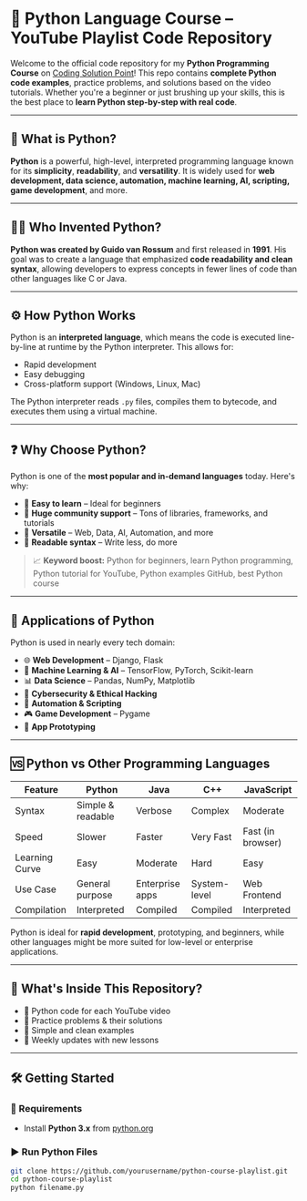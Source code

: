 # 🐍 Python Language Course – YouTube Playlist Code Repository

Welcome to the official code repository for my **Python Programming Course** on [Coding Solution Point](https://www.youtube.com/)! This repo contains **complete Python code examples**, practice problems, and solutions based on the video tutorials. Whether you're a beginner or just brushing up your skills, this is the best place to **learn Python step-by-step with real code**.

---

## 📘 What is Python?

**Python** is a powerful, high-level, interpreted programming language known for its **simplicity**, **readability**, and **versatility**. It is widely used for **web development, data science, automation, machine learning, AI, scripting, game development**, and more.

---

## 🧑‍🔬 Who Invented Python?

**Python was created by Guido van Rossum** and first released in **1991**. His goal was to create a language that emphasized **code readability and clean syntax**, allowing developers to express concepts in fewer lines of code than other languages like C or Java.

---

## ⚙️ How Python Works

Python is an **interpreted language**, which means the code is executed line-by-line at runtime by the Python interpreter. This allows for:

- Rapid development
- Easy debugging
- Cross-platform support (Windows, Linux, Mac)

The Python interpreter reads `.py` files, compiles them to bytecode, and executes them using a virtual machine.

---

## ❓ Why Choose Python?

Python is one of the **most popular and in-demand languages** today. Here's why:

- 🔹 **Easy to learn** – Ideal for beginners
- 🔹 **Huge community support** – Tons of libraries, frameworks, and tutorials
- 🔹 **Versatile** – Web, Data, AI, Automation, and more
- 🔹 **Readable syntax** – Write less, do more

> 📈 **Keyword boost:** Python for beginners, learn Python programming, Python tutorial for YouTube, Python examples GitHub, best Python course

---

## 🧠 Applications of Python

Python is used in nearly every tech domain:

- 🌐 **Web Development** – Django, Flask
- 🤖 **Machine Learning & AI** – TensorFlow, PyTorch, Scikit-learn
- 📊 **Data Science** – Pandas, NumPy, Matplotlib
- 🔐 **Cybersecurity & Ethical Hacking**
- 🔄 **Automation & Scripting**
- 🎮 **Game Development** – Pygame
- 📱 **App Prototyping**

---

## 🆚 Python vs Other Programming Languages

| Feature            | Python           | Java           | C++            | JavaScript      |
|--------------------|------------------|----------------|----------------|-----------------|
| Syntax             | Simple & readable| Verbose        | Complex        | Moderate        |
| Speed              | Slower           | Faster         | Very Fast      | Fast (in browser)|
| Learning Curve     | Easy             | Moderate       | Hard           | Easy            |
| Use Case           | General purpose  | Enterprise apps| System-level   | Web Frontend    |
| Compilation        | Interpreted      | Compiled       | Compiled       | Interpreted     |

Python is ideal for **rapid development**, prototyping, and beginners, while other languages might be more suited for low-level or enterprise applications.

---

## 📁 What's Inside This Repository?

- 🔹 Python code for each YouTube video  
- 🔹 Practice problems & their solutions  
- 🔹 Simple and clean examples  
- 🔹 Weekly updates with new lessons  

---

## 🛠️ Getting Started

### 🔧 Requirements

- Install **Python 3.x** from [python.org](https://www.python.org/downloads/)

### ▶️ Run Python Files

```bash
git clone https://github.com/yourusername/python-course-playlist.git
cd python-course-playlist
python filename.py
